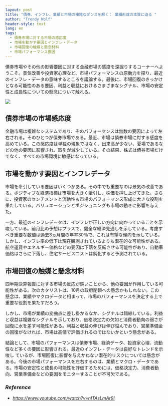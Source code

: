 ```yaml
---
layout: post
title: "債券、インフレ、業績と市場の複雑なダンスを解く： 業績形成の本質に迫る "
author: "Trendy Wolf"
header-style: text
lang: en
tags:
  - 債券市場に対する市場の感応度
  - 市場を動かす要因とインフレ・データ
  - 市場回復の触媒と懸念材料
  - 市場パフォーマンス要因
---
```


債券市場やその他の影響要因に対する金融市場の感度を深掘りするコーナーへようこそ。景気改善や投資家心理など、市場パフォーマンスの原動力を探り、最近のインフレ・データの意味するところを議論する。最後に、市場回復のきっかけとなる可能性のある要因、利益と収益におけるさまざまなシグナル、市場の安定性と成長性についての懸念について触れる。

<img
    src="https://i.ytimg.com/vi/nITAsLmAr9I/hqdefault.jpg"
/>






## 債券市場の市場感応度

金融市場は複雑なシステムであり、そのパフォーマンスは無数の要因によって左右される。そのひとつが債券市場である。最近、市場は債券市場に対する感度を高めている。この感応度は単独の現象ではなく、出来高が少ない、夏場であるなどの他の要因に影響され、取引が減少している。その結果、株式は債券市場だけでなく、すべての市場環境に敏感になっている。 



## 市場を動かす要因とインフレデータ

市場を牽引している要因はいくつかある。その中でも重要なのは景気の改善である。ポジティブな経済指標は市場を大きく牽引し、株価を押し上げてきた。さらに、投資家のセンチメントと流動性も市場のパフォーマンス形成に大きな役割を果たしている。バリュエーションとポジショニングも市場の動きに影響を与えた。

一方、最近のインフレデータは、インフレが正しい方向に向かっていることを示唆している。前月比の予想はプラスで、健全な経済見通しを示している。考慮すべき重要な数値は過去3ヵ月間の年率30％で、これは有望な傾向を示している。しかし、インフレ率の低下は現在観測されているよりも潜在的な可能性がある。航空運賃やエネルギー価格などの要因は下落を反転させる可能性があり、自動車価格はさらに下落し、住宅サービスコストは鈍化すると予測されている。



## 市場回復の触媒と懸念材料

四半期決算報告に対する市場の反応が鈍いことから、他の要因が作用している可能性がある。次のカタリストは、10月の政府閉鎖への懸念かもしれない。この懸念は、業績やマクロデータと相まって、市場のパフォーマンスを決定する上で重要な役割を果たすだろう。

しかし、市場が業績の変曲点に差し掛かるなか、シグナルは錯綜している。利益と収益は複雑なシグナルを示しており、価格決定力の欠如と消費者動向の弱さが回復に水を差す可能性がある。利益と収益の伸びは伸び悩んでおり、営業準備金の回復がなければ、市場は高値で評価されるのではないかという懸念がある。

結論として、市場のパフォーマンスは債券市場、経済データ、投資家心理、流動性など多くの要因に影響される。最近のインフレ・データは良好なトレンドを示唆し ているが、市場回復に影響を与えかねない潜在的リスクについては懸念がある。今後の市場パフォーマンスを左右するのは、業績とマクロ・データである。市場の安定性と成長の可能性を評価するためには、価格決定力、消費者動向、営業準備金などの要因をモニターすることが不可欠である。


### _Reference_
- _https://www.youtube.com/watch?v=nITAsLmAr9I_

